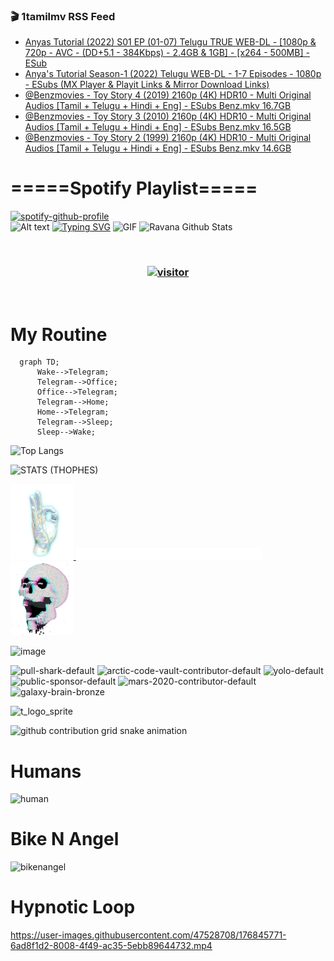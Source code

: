### 🎬 1tamilmv RSS Feed

<!-- BLOG-POST-LIST:START -->
- [Anyas Tutorial &lpar;2022&rpar; S01 EP &lpar;01-07&rpar; Telugu TRUE WEB-DL - [1080p &amp; 720p - AVC - &lpar;DD+5.1 - 384Kbps&rpar; - 2.4GB &amp; 1GB] - [x264 - 500MB] - ESub](https://www.1tamilmv.space/index.php?/forums/topic/164888-anyas-tutorial-2022-s01-ep-01-07-telugu-true-web-dl-1080p-720p-avc-dd51-384kbps-24gb-1gb-x264-500mb-esub/&do=findComment&comment=329614)
- [Anya&#39;s Tutorial Season-1 &lpar;2022&rpar; Telugu WEB-DL - 1-7 Episodes - 1080p - ESubs &lpar;MX Player &amp; Playit Links &amp; Mirror Download Links&rpar;](https://www.1tamilmv.space/index.php?/forums/topic/164845-anyas-tutorial-season-1-2022-telugu-web-dl-1-7-episodes-1080p-esubs-mx-player-playit-links-mirror-download-links/&do=findComment&comment=329613)
- [@Benzmovies - Toy Story 4 &lpar;2019&rpar; 2160p &lpar;4K&rpar; HDR10 - Multi  Original Audios [Tamil + Telugu + Hindi + Eng] - ESubs Benz.mkv 16.7GB](https://www.1tamilmv.space/index.php?/forums/topic/164896-benzmovies-toy-story-4-2019-2160p-4k-hdr10-multi-original-audios-tamil-telugu-hindi-eng-%C2%A0esubs-benzmkv-167gb/&do=findComment&comment=329612)
- [@Benzmovies - Toy Story 3 &lpar;2010&rpar; 2160p &lpar;4K&rpar; HDR10 - Multi  Original Audios [Tamil + Telugu + Hindi + Eng] - ESubs Benz.mkv 16.5GB](https://www.1tamilmv.space/index.php?/forums/topic/164895-benzmovies-toy-story-3-2010-2160p-4k-hdr10-multi-original-audios-tamil-telugu-hindi-eng-%C2%A0esubs-benzmkv-165gb/&do=findComment&comment=329611)
- [@Benzmovies - Toy Story 2 &lpar;1999&rpar; 2160p &lpar;4K&rpar; HDR10 - Multi  Original Audios [Tamil + Telugu + Hindi + Eng] - ESubs Benz.mkv 14.6GB](https://www.1tamilmv.space/index.php?/forums/topic/164894-benzmovies-toy-story-2-1999-2160p-4k-hdr10-multi-original-audios-tamil-telugu-hindi-eng-%C2%A0esubs-benzmkv-146gb/&do=findComment&comment=329610)
<!-- BLOG-POST-LIST:END -->

# =====Spotify Playlist=====
[![spotify-github-profile](https://spotify-github-profile.vercel.app/api/view?uid=31rfzgmuvvewegdlxvlev4ynz4vu&cover_image=true&theme=default&bar_color=53b14f&bar_color_cover=true)](https://ravana69.github.io/rss)
</br>
![Alt text](https://spotify-recently-played-readme.vercel.app/api?user=31rfzgmuvvewegdlxvlev4ynz4vu)
[![Typing SVG](https://readme-typing-svg.herokuapp.com?color=%2336BCF7&center=true&vCenter=true&multiline=true&height=81&lines=I+AM+RAVANA;CONTACT+ME+ON+TELEGRAM%3A+%40R4V4N4)](https://git.io/typing-svg)
<img align="centre" height="400px" width="490px" alt="GIF" src="https://github.com/ravana69/ravana69/blob/master/rvm.gif" />
![Ravana Github Stats](https://github-readme-stats.vercel.app/api?username=ravana69&&show_icons=true&theme=radical)

<br />
<h3 align="center"> <a href="https://t.me/r4v4n4"><img src="https://profile-counter.glitch.me/ravana69/count.svg" alt="visitor" width="600"></a> </h3>
</br>

<H1>My Routine</H1>

```mermaid
  graph TD;
      Wake-->Telegram;
      Telegram-->Office;
      Office-->Telegram;
      Telegram-->Home;
      Home-->Telegram;
      Telegram-->Sleep;
      Sleep-->Wake;
```
![Top Langs](https://github-readme-stats.vercel.app/api/top-langs/?username=ravana69&&show_icons=true&theme=radical)

![STATS (THOPHES)](https://github-profile-trophy.vercel.app/?username=ravana69&theme=gruvbox&margin-w=10&margin-h=15&column=8)
<br />
<p align="left">
    <a href="#">
        <img width="20%" src="./assets/images/hand.gif" alt="" />
    </a>
    <a href="#">
        <img width="59%" src="./assets/images/spacer.png" alt="" >
    </a>
    <a href="#">
        <img width="20%" src="./assets/images/skull.gif" alt="" />
    </a>
</p>


![image](https://user-images.githubusercontent.com/47528708/175298537-0623dc00-7b1a-4ec1-b5b1-71768763a234.png)

<img width="148" alt="pull-shark-default" src="https://user-images.githubusercontent.com/47528708/176419715-70981865-4dc6-489a-8a1a-06842db67b15.gif"> <img width="148" alt="arctic-code-vault-contributor-default" src="https://user-images.githubusercontent.com/47528708/175267501-e1fbbb8f-c2b2-4882-b865-2ac4debef26c.png"> <img width="148" alt="yolo-default" src="https://user-images.githubusercontent.com/47528708/175267654-281a1880-1129-4b7b-bf2f-de5dd2bc5afa.png"> <img width="148" alt="public-sponsor-default" src="https://user-images.githubusercontent.com/47528708/175268448-2e78cc75-fb25-4d76-bd22-7df520446b45.png"> <img width="148" alt="mars-2020-contributor-default" src="https://user-images.githubusercontent.com/47528708/175268475-de6d987a-3be9-4353-86a5-23b422559355.png"> <img width="148" alt="galaxy-brain-bronze" src="https://user-images.githubusercontent.com/47528708/176419717-e2fdca8b-0fdc-47dd-9511-a7ff52178a33.gif">

![t_logo_sprite](https://user-images.githubusercontent.com/47528708/175293007-21ff1792-1fca-4be3-bcae-12fdc3aa414f.svg)

![github contribution grid snake animation](https://raw.githubusercontent.com/ravana69/ravana69/output/github-contribution-grid-snake-dark.svg#gh-dark-mode-only)

# Humans
<img width="170" alt="human" src="https://user-images.githubusercontent.com/47528708/176413829-c142d478-1c96-4c3c-a2a4-2dd35374c335.gif">

# Bike N Angel
<img width="170" alt="bikenangel" src="https://user-images.githubusercontent.com/47528708/176616968-3a44f91e-8016-477c-9bb5-c4689a1adbee.gif">

# Hypnotic Loop

https://user-images.githubusercontent.com/47528708/176845771-6ad8f1d2-8008-4f49-ac35-5ebb89644732.mp4


